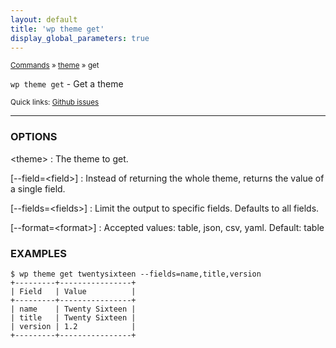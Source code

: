 ```yaml
---
layout: default
title: 'wp theme get'
display_global_parameters: true
---
```


<small>[Commands](/commands/) &raquo; [theme](/commands/theme/) &raquo; get</small>

`wp theme get` - Get a theme

<small>Quick links: <a href="https://github.com/wp-cli/wp-cli/issues?q=is%3Aopen+label%3Acommand%3Atheme-get+sort%3Aupdated-desc">Github issues</a></small>

<hr />

### OPTIONS

&lt;theme&gt;
: The theme to get.

[\--field=&lt;field&gt;]
: Instead of returning the whole theme, returns the value of a single field.

[\--fields=&lt;fields&gt;]
: Limit the output to specific fields. Defaults to all fields.

[\--format=&lt;format&gt;]
: Accepted values: table, json, csv, yaml. Default: table

### EXAMPLES

    $ wp theme get twentysixteen --fields=name,title,version
    +---------+----------------+
    | Field   | Value          |
    +---------+----------------+
    | name    | Twenty Sixteen |
    | title   | Twenty Sixteen |
    | version | 1.2            |
    +---------+----------------+



